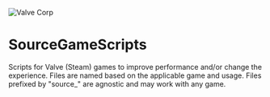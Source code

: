 ![Valve Corp](https://upload.wikimedia.org/wikipedia/commons/thumb/4/48/Valve_old_logo.svg/1098px-Valve_old_logo.svg.png)

# SourceGameScripts
Scripts for Valve (Steam) games to improve performance and/or change the experience.
Files are named based on the applicable game and usage. Files prefixed by "source_" are agnostic and may work with any game.
